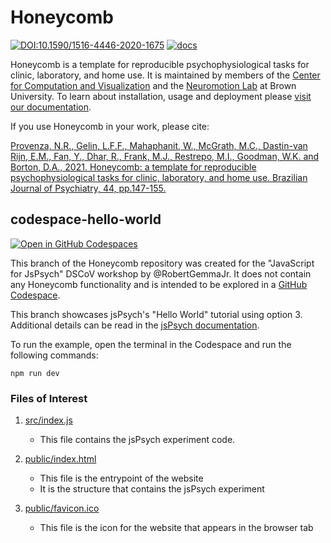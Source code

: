 # Honeycomb

[![DOI:10.1590/1516-4446-2020-1675](https://img.shields.io/badge/DOI-10.1590%2F1516--4446--2020--1675-orange)](https://doi.org/10.1590/1516-4446-2020-1675) [![docs](https://img.shields.io/badge/docs-stable-blue)](https://brown-ccv.github.io/honeycomb-docs/)

Honeycomb is a template for reproducible psychophysiological tasks for clinic, laboratory, and home use. It is maintained by members of the [Center for Computation and Visualization](https://ccv.brown.edu) and the [Neuromotion Lab](http://borton.engin.brown.edu/) at Brown University. To learn about installation, usage and deployment please [visit our documentation](https://brown-ccv.github.io/honeycomb-docs/).

If you use Honeycomb in your work, please cite:

[Provenza, N.R., Gelin, L.F.F., Mahaphanit, W., McGrath, M.C., Dastin-van Rijn, E.M., Fan, Y., Dhar, R., Frank, M.J., Restrepo, M.I., Goodman, W.K. and Borton, D.A., 2021. Honeycomb: a template for reproducible psychophysiological tasks for clinic, laboratory, and home use. Brazilian Journal of Psychiatry, 44, pp.147-155.](https://doi.org/10.1590/1516-4446-2020-1675)

## codespace-hello-world

[![Open in GitHub Codespaces](https://github.com/codespaces/badge.svg)](https://codespaces.new/brown-ccv/honeycomb)

This branch of the Honeycomb repository was created for the "JavaScript for JsPsych" DSCoV workshop by @RobertGemmaJr. It does not contain any Honeycomb functionality and is intended to be explored in a [GitHub Codespace](https://docs.github.com/en/codespaces/overview).

This branch showcases jsPsych's "Hello World" tutorial using option 3. Additional details can be read in the [jsPsych documentation](https://www.jspsych.org/7.3/tutorials/hello-world/#option-3-using-npm).

To run the example, open the terminal in the Codespace and run the following commands:

```shell
npm run dev
```

### Files of Interest

1. [src/index.js](src/index.js)

   - This file contains the jsPsych experiment code.

2. [public/index.html](public/index.html)
   - This file is the entrypoint of the website
   - It is the structure that contains the jsPsych experiment
3. [public/favicon.ico](public/favicon.ico)
   - This file is the icon for the website that appears in the browser tab

